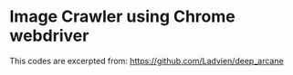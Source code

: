 # Image Crawler using Chrome webdriver

This codes are excerpted from: https://github.com/Ladvien/deep_arcane
